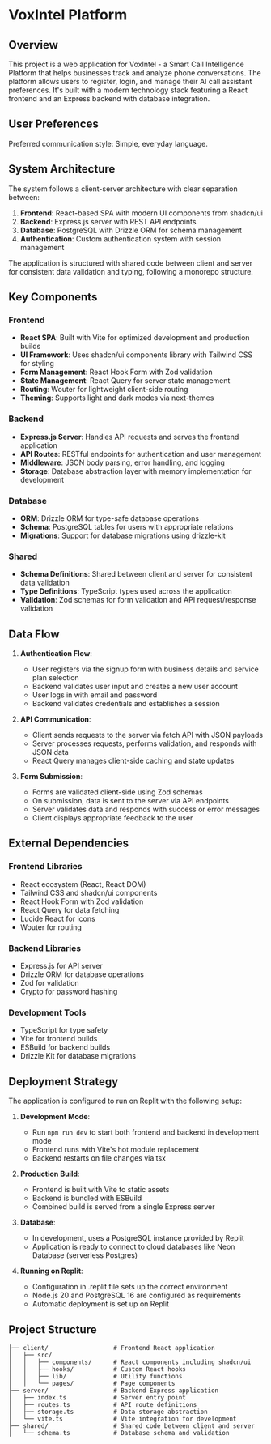 # VoxIntel Platform

## Overview

This project is a web application for VoxIntel - a Smart Call Intelligence Platform that helps businesses track and analyze phone conversations. The platform allows users to register, login, and manage their AI call assistant preferences. It's built with a modern technology stack featuring a React frontend and an Express backend with database integration.

## User Preferences

Preferred communication style: Simple, everyday language.

## System Architecture

The system follows a client-server architecture with clear separation between:

1. **Frontend**: React-based SPA with modern UI components from shadcn/ui
2. **Backend**: Express.js server with REST API endpoints
3. **Database**: PostgreSQL with Drizzle ORM for schema management
4. **Authentication**: Custom authentication system with session management

The application is structured with shared code between client and server for consistent data validation and typing, following a monorepo structure.

## Key Components

### Frontend

- **React SPA**: Built with Vite for optimized development and production builds
- **UI Framework**: Uses shadcn/ui components library with Tailwind CSS for styling
- **Form Management**: React Hook Form with Zod validation
- **State Management**: React Query for server state management
- **Routing**: Wouter for lightweight client-side routing
- **Theming**: Supports light and dark modes via next-themes

### Backend

- **Express.js Server**: Handles API requests and serves the frontend application
- **API Routes**: RESTful endpoints for authentication and user management
- **Middleware**: JSON body parsing, error handling, and logging
- **Storage**: Database abstraction layer with memory implementation for development

### Database

- **ORM**: Drizzle ORM for type-safe database operations
- **Schema**: PostgreSQL tables for users with appropriate relations
- **Migrations**: Support for database migrations using drizzle-kit

### Shared

- **Schema Definitions**: Shared between client and server for consistent data validation
- **Type Definitions**: TypeScript types used across the application
- **Validation**: Zod schemas for form validation and API request/response validation

## Data Flow

1. **Authentication Flow**:
   - User registers via the signup form with business details and service plan selection
   - Backend validates user input and creates a new user account
   - User logs in with email and password
   - Backend validates credentials and establishes a session

2. **API Communication**:
   - Client sends requests to the server via fetch API with JSON payloads
   - Server processes requests, performs validation, and responds with JSON data
   - React Query manages client-side caching and state updates

3. **Form Submission**:
   - Forms are validated client-side using Zod schemas
   - On submission, data is sent to the server via API endpoints
   - Server validates data and responds with success or error messages
   - Client displays appropriate feedback to the user

## External Dependencies

### Frontend Libraries
- React ecosystem (React, React DOM)
- Tailwind CSS and shadcn/ui components
- React Hook Form with Zod validation
- React Query for data fetching
- Lucide React for icons
- Wouter for routing

### Backend Libraries
- Express.js for API server
- Drizzle ORM for database operations
- Zod for validation
- Crypto for password hashing

### Development Tools
- TypeScript for type safety
- Vite for frontend builds
- ESBuild for backend builds
- Drizzle Kit for database migrations

## Deployment Strategy

The application is configured to run on Replit with the following setup:

1. **Development Mode**:
   - Run `npm run dev` to start both frontend and backend in development mode
   - Frontend runs with Vite's hot module replacement
   - Backend restarts on file changes via tsx

2. **Production Build**:
   - Frontend is built with Vite to static assets
   - Backend is bundled with ESBuild
   - Combined build is served from a single Express server

3. **Database**:
   - In development, uses a PostgreSQL instance provided by Replit
   - Application is ready to connect to cloud databases like Neon Database (serverless Postgres)

4. **Running on Replit**:
   - Configuration in .replit file sets up the correct environment
   - Node.js 20 and PostgreSQL 16 are configured as requirements
   - Automatic deployment is set up on Replit

## Project Structure

```
├── client/                  # Frontend React application
│   ├── src/
│   │   ├── components/      # React components including shadcn/ui
│   │   ├── hooks/           # Custom React hooks
│   │   ├── lib/             # Utility functions
│   │   └── pages/           # Page components
├── server/                  # Backend Express application
│   ├── index.ts             # Server entry point
│   ├── routes.ts            # API route definitions
│   ├── storage.ts           # Data storage abstraction
│   └── vite.ts              # Vite integration for development
├── shared/                  # Shared code between client and server
│   └── schema.ts            # Database schema and validation
```